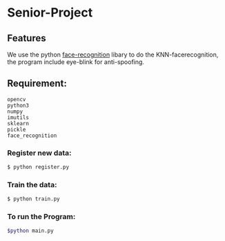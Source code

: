 # Senior-Project


## Features

We use the python [face-recognition](https://github.com/ageitgey/face_recognition) libary to do the KNN-facerecognition, the program include eye-blink for anti-spoofing.

## Requirement:
```
opencv
python3
numpy
imutils
sklearn
pickle
face_recognition
```

### Register new data:
```bash
$ python register.py
```

### Train the data:

```bash
$ python train.py
```

### To run the Program:

```bash
$python main.py
```


